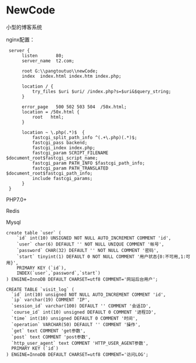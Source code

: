 # NewCode
小型的博客系统

nginx配置：

     server {
          listen       80;
          server_name  t2.com;

          root G:\\pangtoutuo\\newCode;
          index  index.html index.htm index.php;

          location / {
              try_files $uri $uri/ /index.php?s=$uri&$query_string;
          }

          error_page   500 502 503 504  /50x.html;
          location = /50x.html {
              root   html;
          }

          location ~ \.php(.*)$  {
              fastcgi_split_path_info ^(.+\.php)(.*)$;
              fastcgi_pass backend;
              fastcgi_index index.php;
              fastcgi_param SCRIPT_FILENAME $document_root$fastcgi_script_name;
              fastcgi_param PATH_INFO $fastcgi_path_info;
              fastcgi_param PATH_TRANSLATED $document_root$fastcgi_path_info;
              include fastcgi_params;
          }
     }

PHP7.0+

Redis

Mysql

    create table `user` (
    	`id` int(10) UNSIGNED NOT NULL AUTO_INCREMENT COMMENT 'id',
    	`user` char(6) DEFAULT '' NOT NULL UNIQUE COMMENT '帐号',
    	`password` CHAR(32) DEFAULT '' NOT NULL COMMENT '密码',
    	`start` tinyint(1) DEFAULT 0 NOT NULL COMMENT '用户状态{0:不可用,1:可用}',
    	PRIMARY KEY (`id`),
    	INDEX(`user`,`password`,`start`)
    ) ENGINE=InnoDB DEFAULT CHARSET=utf8 COMMENT='网站后台用户';
    
    CREATE TABLE `visit_log` (
      `id` int(10) unsigned NOT NULL AUTO_INCREMENT COMMENT 'id',
      `ip` varchar(19) COMMENT 'IP',
      `session_id` varchar(100) DEFAULT '' COMMENT '会话ID',
      `course_id` int(10) unsigned DEFAULT 0 COMMENT '进程ID',
      `time` int(10) unsigned DEFAULT 0 COMMENT '时间',
      `operation` VARCHAR(50) DEFAULT '' COMMENT '操作',
      `get` text COMMENT 'get参数',
      `post` text COMMENT 'post参数',
      `http_user_agent` text COMMENT 'HTTP_USER_AGENT参数',
      PRIMARY KEY (`id`)
    ) ENGINE=InnoDB DEFAULT CHARSET=utf8 COMMENT='访问LOG';